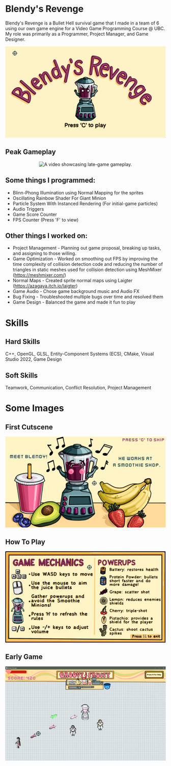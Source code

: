# Blendy's Revenge
Blendy's Revenge is a Bullet Hell survival game that I made in a team of 6 using our own game engine for a Video Game Programming Course @ UBC.
My role was primarily as a Programmer, Project Manager, and Game Designer. 

![](SplashScreen.png)

## Peak Gameplay
<p align="center">
  <img src="PeakGameplay.gif" alt="A video showcasing late-game gameplay." />
</p>

## Some things I programmed:
- Blinn-Phong Illumination using Normal Mapping for the sprites
- Oscillating Rainbow Shader For Giant Minion
- Particle System With Instanced Rendering (For initial-game particles)
- Audio Triggers
- Game Score Counter
- FPS Counter (Press 'F' to view)

## Other things I worked on:
- Project Management - Planning out game proposal, breaking up tasks, and assigning to those willing.
- Game Optimization - Worked on smoothing out FPS by improving the time complexity of collision detection code and reducing the number of triangles in static meshes used for collision detection using MeshMixer (https://meshmixer.com/)
- Normal Maps - Created sprite normal maps using Laigter (https://azagaya.itch.io/laigter)
- Game Audio - Chose game background music and Audio FX
- Bug Fixing - Troubleshooted multiple bugs over time and resolved them
- Game Design - Balanced the game and made it fun to play

# Skills
## Hard Skills
C++, OpenGL, GLSL, Entity-Component Systems (ECS), CMake, Visual Studio 2022, Game Design

## Soft Skills
Teamwork, Communication, Conflict Resolution, Project Management

# Some Images
## First Cutscene
![](Cutscene.png)

## How To Play
![](HelpScreen.png)

## Early Game
![](InitialGame.png)
